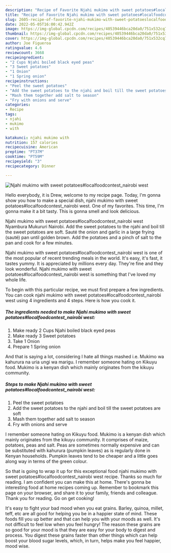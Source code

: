 ```yaml
---
description: "Recipe of Favorite Njahi mukimo with sweet potatoes#localfoodcontest_nairobi west"
title: "Recipe of Favorite Njahi mukimo with sweet potatoes#localfoodcontest_nairobi west"
slug: 2605-recipe-of-favorite-njahi-mukimo-with-sweet-potatoeslocalfoodcontest-nairobi-west
date: 2022-05-05T16:00:42.942Z
image: https://img-global.cpcdn.com/recipes/40539446bca20da0/751x532cq70/njahi-mukimo-with-sweet-potatoeslocalfoodcontest_nairobi-west-recipe-main-photo.jpg
thumbnail: https://img-global.cpcdn.com/recipes/40539446bca20da0/751x532cq70/njahi-mukimo-with-sweet-potatoeslocalfoodcontest_nairobi-west-recipe-main-photo.jpg
cover: https://img-global.cpcdn.com/recipes/40539446bca20da0/751x532cq70/njahi-mukimo-with-sweet-potatoeslocalfoodcontest_nairobi-west-recipe-main-photo.jpg
author: Joe Figueroa
ratingvalue: 4.6
reviewcount: 3668
recipeingredient:
- "2 Cups Njahi boiled black eyed peas"
- "3 Sweet potatoes"
- "1 Onion"
- "1 Spring onion"
recipeinstructions:
- "Peel the sweet potatoes"
- "Add the sweet potatoes to the njahi and boil till the sweet potatoes are soft"
- "Mash them together add salt to season"
- "Fry with onions and serve"
categories:
- Recipe
tags:
- njahi
- mukimo
- with

katakunci: njahi mukimo with 
nutrition: 157 calories
recipecuisine: American
preptime: "PT37M"
cooktime: "PT59M"
recipeyield: "3"
recipecategory: Dinner

---
```



![Njahi mukimo with sweet potatoes#localfoodcontest_nairobi west](https://img-global.cpcdn.com/recipes/40539446bca20da0/751x532cq70/njahi-mukimo-with-sweet-potatoeslocalfoodcontest_nairobi-west-recipe-main-photo.jpg)

Hello everybody, it is Drew, welcome to my recipe page. Today, I'm gonna show you how to make a special dish, njahi mukimo with sweet potatoes#localfoodcontest_nairobi west. One of my favorites. This time, I'm gonna make it a bit tasty. This is gonna smell and look delicious.

Njahi mukimo with sweet potatoes#localfoodcontest_nairobi west Nyambura Mukururi Nairobi. Add the sweet potatoes to the njahi and boil till the sweet potatoes are soft. Sauté the onion and garlic in a large frying (sauté) pan until golden brown. Add the potatoes and a pinch of salt to the pan and cook for a few minutes.

Njahi mukimo with sweet potatoes#localfoodcontest_nairobi west is one of the most popular of recent trending meals in the world. It's easy, it's fast, it tastes yummy. It is appreciated by millions every day. They're fine and they look wonderful. Njahi mukimo with sweet potatoes#localfoodcontest_nairobi west is something that I've loved my whole life.


To begin with this particular recipe, we must first prepare a few ingredients. You can cook njahi mukimo with sweet potatoes#localfoodcontest_nairobi west using 4 ingredients and 4 steps. Here is how you cook it.

<!--inarticleads1-->

##### The ingredients needed to make Njahi mukimo with sweet potatoes#localfoodcontest_nairobi west:

1. Make ready 2 Cups Njahi boiled black eyed peas
1. Make ready 3 Sweet potatoes
1. Take 1 Onion
1. Prepare 1 Spring onion


And that is saying a lot, considering I hate all things mashed i.e. Mukimo wa kahurura na uria ungi wa marigu. I remember someone hating on Kikuyu food. Mukimo is a kenyan dish which mainly originates from the kikuyu community. 

<!--inarticleads2-->

##### Steps to make Njahi mukimo with sweet potatoes#localfoodcontest_nairobi west:

1. Peel the sweet potatoes
1. Add the sweet potatoes to the njahi and boil till the sweet potatoes are soft
1. Mash them together add salt to season
1. Fry with onions and serve


I remember someone hating on Kikuyu food. Mukimo is a kenyan dish which mainly originates from the kikuyu community. It comprises of maize, potatoes, peas and salt. Peas are sometimes normally expensive and can be substituted with kahurura (pumpkin leaves) as is regularly done in Kenyan households. Pumpkin leaves tend to be cheaper and a little goes along way in terms of the green colour. 

So that is going to wrap it up for this exceptional food njahi mukimo with sweet potatoes#localfoodcontest_nairobi west recipe. Thanks so much for reading. I am confident you can make this at home. There's gonna be interesting food at home recipes coming up. Remember to bookmark this page on your browser, and share it to your family, friends and colleague. Thank you for reading. Go on get cooking!

It's easy to fight your bad mood when you eat grains. Barley, quinoa, millet, teff, etc are all good for helping you be in a happier state of mind. These foods fill you up better and that can help you with your moods as well. It's not difficult to feel low when you feel hungry! The reason these grains are so good for your mood is that they are easy for your body to digest and process. You digest these grains faster than other things which can help boost your blood sugar levels, which, in turn, helps make you feel happier, mood wise.
